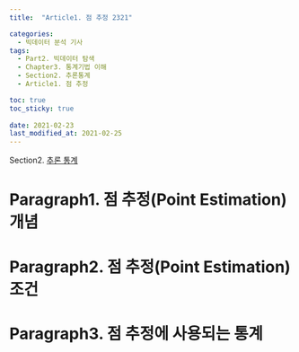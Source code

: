 ```yaml
---
title:  "Article1. 점 추정 2321"

categories:
  - 빅데이터 분석 기사
tags: 
  - Part2. 빅데이터 탐색
  - Chapter3. 통계기법 이해
  - Section2. 추론통계
  - Article1. 점 추정

toc: true
toc_sticky: true
 
date: 2021-02-23
last_modified_at: 2021-02-25
---
```


Section2. [추론 통계]()

# Paragraph1. 점 추정(Point Estimation) 개념

# Paragraph2. 점 추정(Point Estimation) 조건

# Paragraph3. 점 추정에 사용되는 통계

